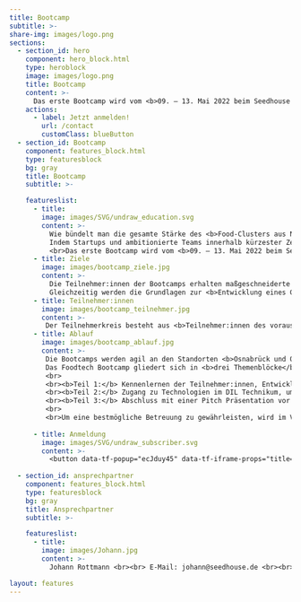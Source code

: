 ```yaml
---
title: Bootcamp
subtitle: >-
share-img: images/logo.png
sections:
  - section_id: hero
    component: hero_block.html
    type: heroblock
    image: images/logo.png
    title: Bootcamp
    content: >-
      Das erste Bootcamp wird vom <b>09. – 13. Mai 2022 beim Seedhouse in Osnabrück und DIL in Quakenbrück</b> stattfinden.
    actions:
      - label: Jetzt anmelden!
        url: /contact
        customClass: blueButton
  - section_id: Bootcamp
    component: features_block.html
    type: featuresblock
    bg: gray
    title: Bootcamp
    subtitle: >-

    featureslist:
      - title:
        image: images/SVG/undraw_education.svg
        content: >-
          Wie bündelt man die gesamte Stärke des <b>Food-Clusters aus Niedersachsen</b> in einer Woche? 
          Indem Startups und ambitionierte Teams innerhalb kürzester Zeit <b>Zugang zur hochtechnologischen Infrastruktur</b> und zum <b>Know-How</b> des Deutschen Instituts für Lebensmitteltechnik erhalten und von den Startup-Erfahrungen und dem Netzwerk des Seedhouse und der darum versammelten 32 Unternehmen aus der gesamten Lebernsmittelwertschöpfungskette profitieren.
          <br>Das erste Bootcamp wird vom <b>09. – 13. Mai 2022 beim Seedhouse in Osnabrück und DIL in Quakenbrück</b> stattfinden.
      - title: Ziele
        image: images/bootcamp_ziele.jpg
        content: >-
          Die Teilnehmer:innen der Bootcamps erhalten maßgeschneiderte und individualisierte Angebote, die es ermöglichen, <b>bestehende technologische Ansätze weiterzuentwickeln und zu validieren.</b> 
          Gleichzeitig werden die Grundlagen zur <b>Entwicklung eines Geschäftsmodells und zur Kommerzialisierung der Idee</b> vermittelt. Alle Teilnehmer:innen werden im Nachgang des Bootcamps durch das Seedhouse und durch das DIL betreut. Angestrebt wird hierbei die <b>konstante Vernetzung der Teilnehmer:innen</b> mit dem Ziel der Gründung oder Ansiedlung in <b>Niedersachsen</b>.
      - title: Teilnehmer:innen
        image: images/bootcamp_teilnehmer.jpg
        content: >-
         Der Teilnehmerkreis besteht aus <b>Teilnehmer:innen des vorausgegangenen Hackathons</b> sowie <b>Startups in der Seed-Phase</b>, die Ideen/Prototypen für technologische / prozessuale Innovationen im Lebensmittelsektor mitbringen. Teams, die noch nicht richtig gestartet sind und Teams, die bereits erfolgreich am Markt etabliert sind, sollen nur in Ausnahmefällen berücksichtigt werden. Die Teams sollen aus <b>Niedersachsen</b> kommen oder möchten sich langfristig in Niedersachsen ansiedeln. ​
      - title: Ablauf
        image: images/bootcamp_ablauf.jpg
        content: >-
         Die Bootcamps werden agil an den Standorten <b>Osnabrück und Quakenbrück</b> durchgeführt.
         Das Foodtech Bootcamp gliedert sich in <b>drei Themenblöcke</b>:
         <br>
         <br><b>Teil 1:</b> Kennenlernen der Teilnehmer:innen, Entwicklung der Geschäftsidee unter anderem mit 1:1 Beratungen durch Expert:innen und Trainings zu Rhetorik und Story Telling 
         <br><b>Teil 2:</b> Zugang zu Technologien im DIL Technikum, um eine Produktidee oder einen Prozess rund um das Lebensmittel zu testen, zu entwickeln oder zu optimieren
         <br><b>Teil 3:</b> Abschluss mit einer Pitch Präsentation vor potenziellen Kund:innen, Lieferant:innen und Geschäftspartner:innen zur Geschäftsanbahnung
         <br>
         <br>Um eine bestmögliche Betreuung zu gewährleisten, wird im Vorfeld des Bootcamps eine Befragung durchgeführt, auf dessen Grundlage <b>ein individualisiertes Programm für das jeweilige Startup</b> ausgerichtet wird. So werden die teilnehmenden Startups entweder verstärkt auf Produkt- oder auf Marktseite unterstützt.
    
      - title: Anmeldung
        image: images/SVG/undraw_subscriber.svg
        content: >-
          <button data-tf-popup="ecJduy45" data-tf-iframe-props="title=Bewerbung Bootcamp" data-tf-medium="snippet" style="background: #b99700;border-radius: 3px;border: 2px solid #b99700;box-sizing: border-box;color: #fff;display: inline-block;font-size: 16px;height: 2.5em;line-height: 1.5;padding: 0.5em 30px;-webkit-transition: opacity 0.15s ease-in-out;transition: opacity 0.15s ease-in-out;font-size: 16px;padding: 0.25em 15px;">Hier Anmelden</button><script src="//embed.typeform.com/next/embed.js"></script>
        
  - section_id: ansprechpartner
    component: features_block.html
    type: featuresblock
    bg: gray
    title: Ansprechpartner
    subtitle: >-

    featureslist:
      - title: 
        image: images/Johann.jpg
        content: >-
          Johann Rottmann <br><br> E-Mail: johann@seedhouse.de <br><br> Tel.: Tel.: 0160 95453630

layout: features
---
```

